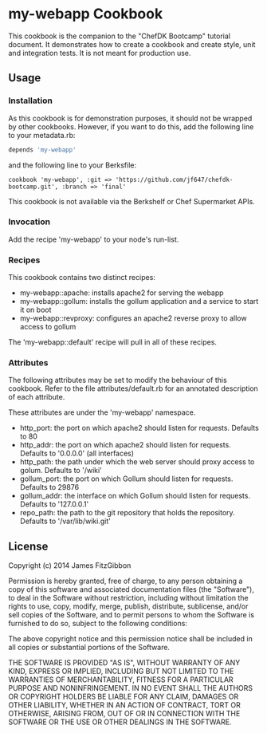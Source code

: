 # my-webapp Cookbook

This cookbook is the companion to the "ChefDK Bootcamp" tutorial document.  It demonstrates how to
create a cookbook and create style, unit and integration tests.  It is not meant for production use.

## Usage

### Installation

As this cookbook is for demonstration purposes, it should not be wrapped by other cookbooks.  However,
if you want to do this, add the following line to your metadata.rb:

```ruby
depends 'my-webapp'
```

and the following line to your Berksfile:

```
cookbook 'my-webapp', :git => 'https://github.com/jf647/chefdk-bootcamp.git', :branch => 'final'
```

This cookbook is not available via the Berkshelf or Chef Supermarket APIs.

### Invocation

Add the recipe 'my-webapp' to your node's run-list.

### Recipes

This cookbook contains two distinct recipes:

* my-webapp::apache: installs apache2 for serving the webapp
* my-webapp::gollum: installs the gollum application and a service to start it on boot
* my-webapp::revproxy: configures an apache2 reverse proxy to allow access to gollum

The 'my-webapp::default' recipe will pull in all of these recipes.

### Attributes

The following attributes may be set to modify the behaviour of this cookbook.  Refer to the file
attributes/default.rb for an annotated description of each attribute.

These attributes are under the 'my-webapp' namespace.

* http_port: the port on which apache2 should listen for requests.  Defaults to 80
* http_addr: the port on which apache2 should listen for requests.  Defaults to '0.0.0.0' (all interfaces)
* http_path: the path under which the web server should proxy access to golum.  Defaults to '/wiki'
* gollum_port: the port on which Gollum should listen for requests.  Defaults to 29876
* gollum_addr: the interface on which Gollum should listen for requests.  Defaults to '127.0.0.1'
* repo_path: the path to the git repository that holds the repository.  Defaults to '/var/lib/wiki.git'

## License

Copyright (c) 2014 James FitzGibbon

Permission is hereby granted, free of charge, to any person obtaining a copy
of this software and associated documentation files (the "Software"), to deal
in the Software without restriction, including without limitation the rights
to use, copy, modify, merge, publish, distribute, sublicense, and/or sell
copies of the Software, and to permit persons to whom the Software is
furnished to do so, subject to the following conditions:

The above copyright notice and this permission notice shall be included in
all copies or substantial portions of the Software.

THE SOFTWARE IS PROVIDED "AS IS", WITHOUT WARRANTY OF ANY KIND, EXPRESS OR
IMPLIED, INCLUDING BUT NOT LIMITED TO THE WARRANTIES OF MERCHANTABILITY,
FITNESS FOR A PARTICULAR PURPOSE AND NONINFRINGEMENT. IN NO EVENT SHALL THE
AUTHORS OR COPYRIGHT HOLDERS BE LIABLE FOR ANY CLAIM, DAMAGES OR OTHER
LIABILITY, WHETHER IN AN ACTION OF CONTRACT, TORT OR OTHERWISE, ARISING FROM,
OUT OF OR IN CONNECTION WITH THE SOFTWARE OR THE USE OR OTHER DEALINGS IN
THE SOFTWARE.

